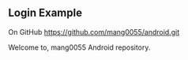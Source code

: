 ## Login Example ##

On GitHub https://github.com/mang0055/android.git

Welcome to, mang0055 Android repository.
